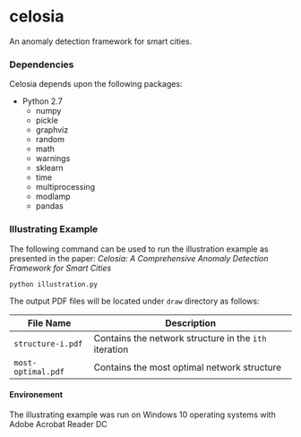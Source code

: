 # celosia
An anomaly detection framework for smart cities.

### Dependencies
Celosia depends upon the following packages:
- Python 2.7
  * numpy
  * pickle
  * graphviz
  * random
  * math
  * warnings
  * sklearn
  * time
  * multiprocessing
  * modlamp
  * pandas

### Illustrating Example
The following command can be used to run the illustration example as presented in the paper:
*Celosia: A Comprehensive Anomaly Detection Framework for Smart Cities*



`python illustration.py`

The output PDF files will be located under `draw` directory as follows:

File Name     | Description
--- | --- |
`structure-i.pdf` | Contains the network structure in the `ith` iteration
`most-optimal.pdf` | Contains the most optimal network structure

#### Environement
The illustrating example was run on Windows 10 operating systems with Adobe Acrobat Reader DC
